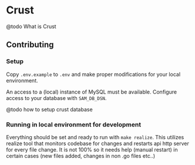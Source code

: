 # Crust

@todo What is Crust

## Contributing

### Setup

Copy `.env.example` to `.env` and make proper modifications for your 
local environment.

An access to a (local) instance of MySQL must be available.
Configure access to your database with `SAM_DB_DSN`.

@todo how to setup crust database

### Running in local environment for development

Everything should be set and ready to run with `make realize`. This
utilizes realize tool that monitors codebase for changes and restarts
api http server for every file change. It is not 100% so it needs help 
(manual restart) in certain cases (new files added, changes in non .go files etc..)
